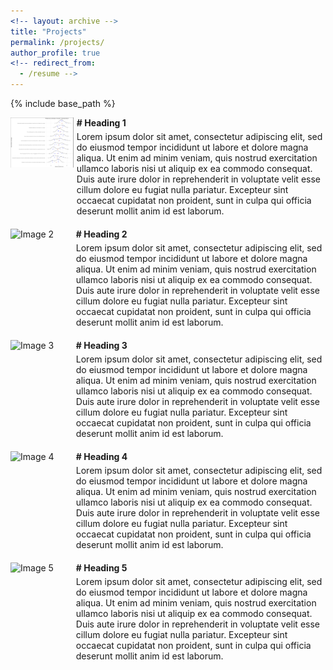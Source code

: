 ```yaml
---
<!-- layout: archive -->
title: "Projects"
permalink: /projects/
author_profile: true
<!-- redirect_from:
  - /resume -->
---
```


{% include base_path %}


<div style="display: flex; flex-direction: column; gap: 20px;">
  <div style="display: flex; align-items: flex-start; gap: 5px;">
    <img src="/images/blah.png" alt="Image 1" style="width: 20%; height: auto;">
    <div style="width: 80%; display: flex; flex-direction: column; gap: 5px;">
      <p markdown="1" style="margin: 0; font-weight: bold;">
        # Heading 1
      </p>
      <p markdown="1" style="margin: 0;">
        Lorem ipsum dolor sit amet, consectetur adipiscing elit, sed do eiusmod tempor incididunt ut labore et dolore magna aliqua. Ut enim ad minim veniam, quis nostrud exercitation ullamco laboris nisi ut aliquip ex ea commodo consequat. Duis aute irure dolor in reprehenderit in voluptate velit esse cillum dolore eu fugiat nulla pariatur. Excepteur sint occaecat cupidatat non proident, sunt in culpa qui officia deserunt mollit anim id est laborum.
      </p>
    </div>
  </div>
  <div style="display: flex; align-items: flex-start; gap: 5px;">
    <img src="/images/bio-photo-2.jpg" alt="Image 2" style="width: 20%; height: auto;">
    <div style="width: 80%; display: flex; flex-direction: column; gap: 5px;">
      <p markdown="1" style="margin: 0; font-weight: bold;">
        # Heading 2
      </p>
      <p markdown="1" style="margin: 0;">
        Lorem ipsum dolor sit amet, consectetur adipiscing elit, sed do eiusmod tempor incididunt ut labore et dolore magna aliqua. Ut enim ad minim veniam, quis nostrud exercitation ullamco laboris nisi ut aliquip ex ea commodo consequat. Duis aute irure dolor in reprehenderit in voluptate velit esse cillum dolore eu fugiat nulla pariatur. Excepteur sint occaecat cupidatat non proident, sunt in culpa qui officia deserunt mollit anim id est laborum.
      </p>
    </div>
  </div>
  <div style="display: flex; align-items: flex-start; gap: 5px;">
    <img src="/images/bio-photo-2.jpg" alt="Image 3" style="width: 20%; height: auto;">
    <div style="width: 80%; display: flex; flex-direction: column; gap: 5px;">
      <p markdown="1" style="margin: 0; font-weight: bold;">
        # Heading 3
      </p>
      <p markdown="1" style="margin: 0;">
        Lorem ipsum dolor sit amet, consectetur adipiscing elit, sed do eiusmod tempor incididunt ut labore et dolore magna aliqua. Ut enim ad minim veniam, quis nostrud exercitation ullamco laboris nisi ut aliquip ex ea commodo consequat. Duis aute irure dolor in reprehenderit in voluptate velit esse cillum dolore eu fugiat nulla pariatur. Excepteur sint occaecat cupidatat non proident, sunt in culpa qui officia deserunt mollit anim id est laborum.
      </p>
    </div>
  </div>
  <div style="display: flex; align-items: flex-start; gap: 5px;">
    <img src="/images/bio-photo-2.jpg" alt="Image 4" style="width: 20%; height: auto;">
    <div style="width: 80%; display: flex; flex-direction: column; gap: 5px;">
      <p markdown="1" style="margin: 0; font-weight: bold;">
        # Heading 4
      </p>
      <p markdown="1" style="margin: 0;">
        Lorem ipsum dolor sit amet, consectetur adipiscing elit, sed do eiusmod tempor incididunt ut labore et dolore magna aliqua. Ut enim ad minim veniam, quis nostrud exercitation ullamco laboris nisi ut aliquip ex ea commodo consequat. Duis aute irure dolor in reprehenderit in voluptate velit esse cillum dolore eu fugiat nulla pariatur. Excepteur sint occaecat cupidatat non proident, sunt in culpa qui officia deserunt mollit anim id est laborum.
      </p>
    </div>
  </div>
  <div style="display: flex; align-items: flex-start; gap: 5px;">
    <img src="/images/bio-photo-2.jpg" alt="Image 5" style="width: 20%; height: auto;">
    <div style="width: 80%; display: flex; flex-direction: column; gap: 5px;">
      <p markdown="1" style="margin: 0; font-weight: bold;">
        # Heading 5
      </p>
      <p markdown="1" style="margin: 0;">
        Lorem ipsum dolor sit amet, consectetur adipiscing elit, sed do eiusmod tempor incididunt ut labore et dolore magna aliqua. Ut enim ad minim veniam, quis nostrud exercitation ullamco laboris nisi ut aliquip ex ea commodo consequat. Duis aute irure dolor in reprehenderit in voluptate velit esse cillum dolore eu fugiat nulla pariatur. Excepteur sint occaecat cupidatat non proident, sunt in culpa qui officia deserunt mollit anim id est laborum.
      </p>
    </div>
  </div>
</div>



<!-- <div style="display: flex; flex-direction: row; gap: 20px;">

<div style="width: 20%;">
    <img src="/images/bio-photo-2.jpg" alt="Image 1" style="width: 100%; height: auto;">
    <img src="/images/bio-photo-2.jpg" alt="Image 2" style="width: 100%; height: auto;">
    <img src="/images/bio-photo-2.jpg" alt="Image 3" style="width: 100%; height: auto;">
    <img src="/images/bio-photo-2.jpg" alt="Image 4" style="width: 100%; height: auto;">
    <img src="/images/bio-photo-2.jpg" alt="Image 5" style="width: 100%; height: auto;">
</div>

<div style="width: 80%;">
    <p>Text 1</p>
    <p>Text 2</p>
    <p>Text 3</p>
    <p>Text 4</p>
    <p>Text 5</p>
</div> -->

</div>
